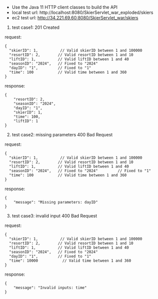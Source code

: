- Use the Java 11 HTTP client classes to build the API
- local test url: http://localhost:8080/SkierServlet_war_exploded/skiers
- ec2 test url: http://34.221.69.60:8080/SkierServlet_war/skiers


1. test case1: 201 Created

request:
```
{
  "skierID": 1,          // Valid skierID between 1 and 100000
  "resortID": 2,        // Valid resortID between 1 and 10
  "liftID": 1,          // Valid liftID between 1 and 40
  "seasonID": "2024",   // Fixed to "2024"
  "dayID": "1",         // Fixed to "1"
  "time": 100           // Valid time between 1 and 360
}
```

response:
```
{
    "resortID": 2,
    "seasonID": "2024",
    "dayID": "1",
    "skierID": 1,
    "time": 100,
    "liftID": 1
}
```


2. test case2: missing parameters 400 Bad Request

request:
```
{
  "skierID": 1,          // Valid skierID between 1 and 100000
  "resortID": 2,        // Valid resortID between 1 and 10
  "liftID": 1,          // Valid liftID between 1 and 40
  "seasonID": "2024",   // Fixed to "2024"         // Fixed to "1"
  "time": 100           // Valid time between 1 and 360
}
```

response:
```
{
    "message": "Missing parameters: dayID"
}
```

3. test case3:  invalid input 400 Bad Request

request:
```
{
  "skierID": 1,          // Valid skierID between 1 and 100000
  "resortID": 2,        // Valid resortID between 1 and 10
  "liftID": 1,          // Valid liftID between 1 and 40
  "seasonID": "2024",   // Fixed to "2024"
  "dayID": "1",         // Fixed to "1"
  "time": 10000           // Valid time between 1 and 360
}
```

response:
```
{
    "message": "Invalid inputs: time"
}
```
